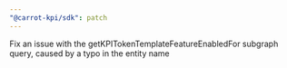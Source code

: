 ```yaml
---
"@carrot-kpi/sdk": patch
---
```


Fix an issue with the getKPITokenTemplateFeatureEnabledFor subgraph query, caused by a typo in the entity name
